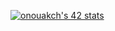 [![onouakch's 42 stats](https://badge.mediaplus.ma/greenbinary/onouakch)](https://github.com/onouakch/badge42)
